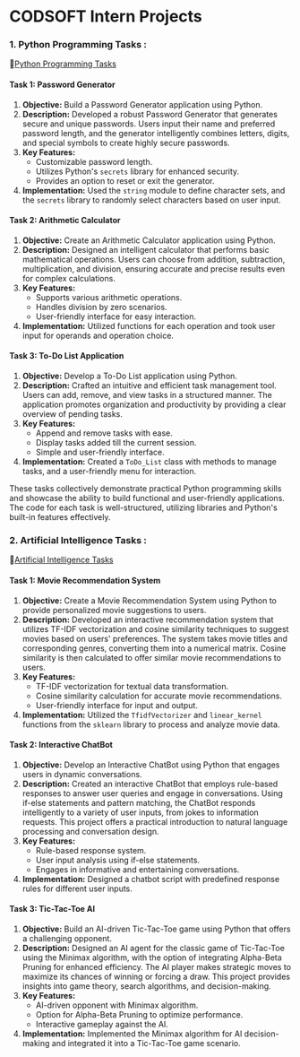 # CODSOFT Intern Projects

### 1. Python Programming Tasks :

🔗[Python Programming Tasks](https://github.com/Sanskriti1102/CODSOFT/tree/main/Python%20Programming%20Tasks)

#### Task 1: Password Generator

1. **Objective:** Build a Password Generator application using Python.
2. **Description:** Developed a robust Password Generator that generates secure and unique passwords. Users input their name and preferred password length, and the generator intelligently combines letters, digits, and special symbols to create highly secure passwords.
3. **Key Features:**
   - Customizable password length.
   - Utilizes Python's `secrets` library for enhanced security.
   - Provides an option to reset or exit the generator.
4. **Implementation:** Used the `string` module to define character sets, and the `secrets` library to randomly select characters based on user input.

#### Task 2: Arithmetic Calculator

1. **Objective:** Create an Arithmetic Calculator application using Python.
2. **Description:** Designed an intelligent calculator that performs basic mathematical operations. Users can choose from addition, subtraction, multiplication, and division, ensuring accurate and precise results even for complex calculations.
3. **Key Features:**
   - Supports various arithmetic operations.
   - Handles division by zero scenarios.
   - User-friendly interface for easy interaction.
4. **Implementation:** Utilized functions for each operation and took user input for operands and operation choice.

#### Task 3: To-Do List Application

1. **Objective:** Develop a To-Do List application using Python.
2. **Description:** Crafted an intuitive and efficient task management tool. Users can add, remove, and view tasks in a structured manner. The application promotes organization and productivity by providing a clear overview of pending tasks.
3. **Key Features:**
   - Append and remove tasks with ease.
   - Display tasks added till the current session.
   - Simple and user-friendly interface.
4. **Implementation:** Created a `ToDo_List` class with methods to manage tasks, and a user-friendly menu for interaction.

These tasks collectively demonstrate practical Python programming skills and showcase the ability to build functional and user-friendly applications. The code for each task is well-structured, utilizing libraries and Python's built-in features effectively.

### 2. Artificial Intelligence Tasks :

🔗[Artificial Intelligence Tasks](https://github.com/Sanskriti1102/CODSOFT/tree/main/Artificial%20Intelligence%20Tasks)

#### Task 1: Movie Recommendation System

1. **Objective:** Create a Movie Recommendation System using Python to provide personalized movie suggestions to users.
2. **Description:** Developed an interactive recommendation system that utilizes TF-IDF vectorization and cosine similarity techniques to suggest movies based on users' preferences. The system takes movie titles and corresponding genres, converting them into a numerical matrix. Cosine similarity is then calculated to offer similar movie recommendations to users.
3. **Key Features:**
   - TF-IDF vectorization for textual data transformation.
   - Cosine similarity calculation for accurate movie recommendations.
   - User-friendly interface for input and output.
4. **Implementation:** Utilized the `TfidfVectorizer` and `linear_kernel` functions from the `sklearn` library to process and analyze movie data.

#### Task 2: Interactive ChatBot

1. **Objective:** Develop an Interactive ChatBot using Python that engages users in dynamic conversations.
2. **Description:** Created an interactive ChatBot that employs rule-based responses to answer user queries and engage in conversations. Using if-else statements and pattern matching, the ChatBot responds intelligently to a variety of user inputs, from jokes to information requests. This project offers a practical introduction to natural language processing and conversation design.
3. **Key Features:**
   - Rule-based response system.
   - User input analysis using if-else statements.
   - Engages in informative and entertaining conversations.
4. **Implementation:** Designed a chatbot script with predefined response rules for different user inputs.

#### Task 3: Tic-Tac-Toe AI

1. **Objective:** Build an AI-driven Tic-Tac-Toe game using Python that offers a challenging opponent.
2. **Description:** Designed an AI agent for the classic game of Tic-Tac-Toe using the Minimax algorithm, with the option of integrating Alpha-Beta Pruning for enhanced efficiency. The AI player makes strategic moves to maximize its chances of winning or forcing a draw. This project provides insights into game theory, search algorithms, and decision-making.
3. **Key Features:**
   - AI-driven opponent with Minimax algorithm.
   - Option for Alpha-Beta Pruning to optimize performance.
   - Interactive gameplay against the AI.
4. **Implementation:** Implemented the Minimax algorithm for AI decision-making and integrated it into a Tic-Tac-Toe game scenario.
